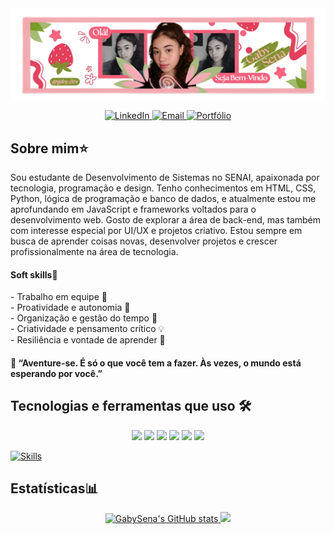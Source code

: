 <div>
 <img src="https://github.com/GabySena/GabySena/blob/main/assets/gaby.banner.png">
</div>

<p align="center">
  <a href="www.linkedin.com/in/gabrielly-sena-233aaa359" target="_blank">
    <img src="https://img.shields.io/badge/LinkedIn-ff69b4?style=for-the-badge&logo=about-dot-me&logoColor=white" alt="LinkedIn"          >
  </a>
  <a href="ribeirodelimasena@gmail.com" target="_blank">
    <img src="https://img.shields.io/badge/Email-ff69b4?style=for-the-badge&logo=about-dot-me&logoColor=white" alt="Email"                >
  </a>
  <a href="https://portfolio-gaby.onrender.com" target="_blank">
    <img src="https://img.shields.io/badge/Portfólio-ff69b4?style=for-the-badge&logo=about-dot-me&logoColor=white" alt="Portfólio">
  </a>
</p>


 <h2>Sobre mim⭐</h2>

 <p>Sou estudante de Desenvolvimento de Sistemas no SENAI, apaixonada por tecnologia, programação e design. Tenho conhecimentos em HTML, CSS, Python, lógica de programação e banco de dados, e atualmente estou me aprofundando em JavaScript e frameworks voltados para o desenvolvimento web. Gosto de explorar a área de back-end, mas também com interesse especial por UI/UX e projetos criativo. Estou sempre em busca de aprender coisas novas, desenvolver projetos e crescer profissionalmente na área de tecnologia.</p>
 <h4>Soft skills🧠</h4> 
 <p>
- Trabalho em equipe 🤝<br>  
- Proatividade e autonomia 🚀 <br>
- Organização e gestão do tempo 📅 <br>  
- Criatividade e pensamento crítico 💡 <br>
- Resiliência e vontade de aprender 🌻
</p>

<h4>🌟 “Aventure-se. É só o que você tem a fazer. Às vezes, o mundo está esperando por você.”</h4>


 <h2>Tecnologias e ferramentas que uso 🛠</h2>
 <p align="center">
  <img src="https://img.shields.io/badge/HTML5-f3aeba?style=for-the-badge&logo=html5&logoColor=white" />
  <img src="https://img.shields.io/badge/CSS3-f3aeba?style=for-the-badge&logo=css3&logoColor=white" />
  <img src="https://img.shields.io/badge/JavaScript-f3aeba?style=for-the-badge&logo=javascript&logoColor=white" />
  <img src="https://img.shields.io/badge/Python-f3aeba?style=for-the-badge&logo=python&logoColor=white" />
  <img src="https://img.shields.io/badge/SQLite-f3aeba?style=for-the-badge&logo=sqlite&logoColor=white" />
  <img src="https://img.shields.io/badge/VS Code-f3aeba?style=for-the-badge&logo=visualstudiocode&logoColor=white" />
</p>

[![Skills](https://skillicons.dev/icons?i=js,html,css,py,sqlite,vscode)](https://skillicons.dev)

<h2>Estatísticas📊</h2>
<div align="center">
 <a href="https://github.com/GabySena">
  <img height="180em" src="https://github-readme-stats.vercel.app/api?username=GabySena&show_icons=true&theme=radical" alt="GabySena's GitHub stats"/>
  <img height="180em" src="https://github-readme-stats.vercel.app/api/top-langs/?username=GabySena&layout=compact&langs_count=10&theme=dracula"/>
 </a>
</div>


 



<!--
**GabySena/GabySena** is a ✨ _special_ ✨ repository because its `README.md` (this file) appears on your GitHub profile.

Here are some ideas to get you started:

- 🔭 I’m currently working on ...
- 🌱 I’m currently learning ...
- 👯 I’m looking to collaborate on ...
- 🤔 I’m looking for help with ...
- 💬 Ask me about ...
- 📫 How to reach me: ...
- 😄 Pronouns: ...
- ⚡ Fun fact: ...
-->
